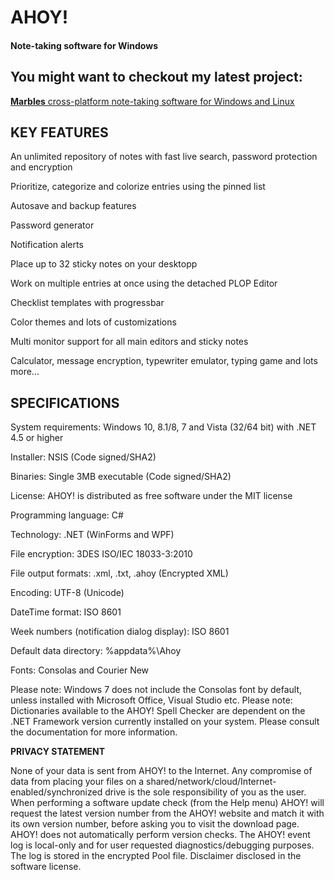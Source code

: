 # AHOY!
#### Note-taking software for Windows

## You might want to checkout my latest project:
[**Marbles** cross-platform note-taking software for Windows and Linux](https://github.com/artstisen/marbles)

## KEY FEATURES

An unlimited repository of notes with fast live search, password protection and encryption

Prioritize, categorize and colorize entries using the pinned list

Autosave and backup features

Password generator

Notification alerts

Place up to 32 sticky notes on your desktopp

Work on multiple entries at once using the detached PLOP Editor

Checklist templates with progressbar

Color themes and lots of customizations

Multi monitor support for all main editors and sticky notes

Calculator, message encryption, typewriter emulator, typing game and lots more...


## SPECIFICATIONS

System requirements: Windows 10, 8.1/8, 7 and Vista (32/64 bit) with .NET 4.5 or higher

Installer: NSIS (Code signed/SHA2)

Binaries: Single 3MB executable (Code signed/SHA2)

License: AHOY! is distributed as free software under the MIT license

Programming language: C#

Technology: .NET (WinForms and WPF)

File encryption: 3DES ISO/IEC 18033-3:2010

File output formats: .xml, .txt, .ahoy (Encrypted XML)

Encoding: UTF-8 (Unicode)

DateTime format: ISO 8601

Week numbers (notification dialog display): ISO 8601

Default data directory: %appdata%\Ahoy

Fonts: Consolas and Courier New

Please note: Windows 7 does not include the Consolas font by default, unless installed with Microsoft Office, Visual Studio etc. 
Please note: Dictionaries available to the AHOY! Spell Checker are dependent on the .NET Framework version currently installed on your system. Please consult the documentation for more information.

**PRIVACY STATEMENT**

None of your data is sent from AHOY! to the Internet. Any compromise of data from placing your files on a shared/network/cloud/Internet-enabled/synchronized drive is the sole responsibility of you as the user. When performing a software update check (from the Help menu) AHOY! will request the latest version number from the AHOY! website and match it with its own version number, before asking you to visit the download page. AHOY! does not automatically perform version checks. The AHOY! event log is local-only and for user requested diagnostics/debugging purposes. The log is stored in the encrypted Pool file. Disclaimer disclosed in the software license.
